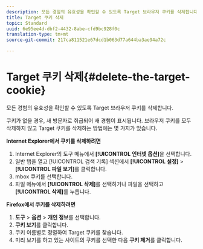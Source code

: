 ```yaml
---
description: 모든 경험의 유효성을 확인할 수 있도록 Target 브라우저 쿠키를 삭제합니다.
title: Target 쿠키 삭제
topic: Standard
uuid: 6e95ee4d-dbf2-4432-8abe-cfd9bc928f0c
translation-type: tm+mt
source-git-commit: 217ca811521e67dcd1b063d77a644ba3ae94a72c

---
```



# Target 쿠키 삭제{#delete-the-target-cookie}

모든 경험의 유효성을 확인할 수 있도록 Target 브라우저 쿠키를 삭제합니다.

쿠키가 없을 경우, 새 방문자로 취급되어 새 경험이 표시됩니다. 브라우저 쿠키를 모두 삭제하지 않고 Target 쿠키를 삭제하는 방법에는 몇 가지가 있습니다.

**Internet Explorer에서 쿠키를 삭제하려면**

1. Internet Explorer의 도구 메뉴에서 **[!UICONTROL 인터넷 옵션]**&#x200B;을 선택합니다.
1. 일반 탭을 열고 [!UICONTROL 검색 기록] 섹션에서 **[!UICONTROL 설정]** &gt; **[!UICONTROL 파일 보기]**&#x200B;를 클릭합니다.
1. mbox 쿠키를 선택합니다.
1. 파일 메뉴에서 **[!UICONTROL 삭제]**&#x200B;를 선택하거나 파일을 선택하고 **[!UICONTROL 삭제]**&#x200B;를 누릅니다.

**Firefox에서 쿠키를 삭제하려면**

1. **도구** &gt; **옵션** &gt; **개인 정보**&#x200B;를 선택합니다.
1. **쿠키 보기**&#x200B;를 클릭합니다.
1. 쿠키 이름별로 정렬하여 Target 쿠키를 찾습니다.
1. 미리 보기를 하고 있는 사이트의 쿠키를 선택한 다음 **쿠키 제거**&#x200B;를 클릭합니다.


